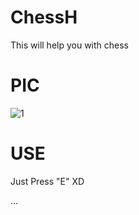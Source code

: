 # ChessH
This will help you with chess

# PIC
![1](https://github.com/user-attachments/assets/437e029c-6aaa-48d5-8507-b0eecd418ac0)

# USE
Just Press "E" XD

...
